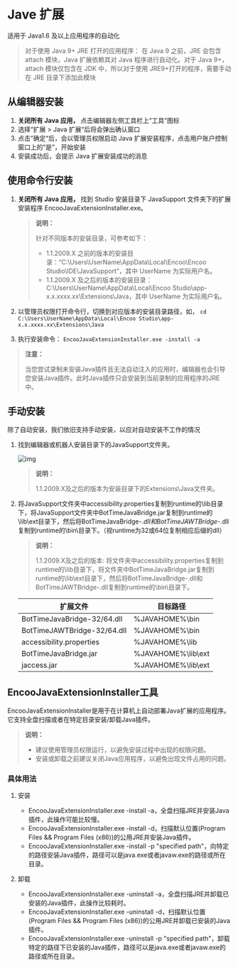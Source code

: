 # Jave 扩展

适用于 Java1.6 及以上应用程序的自动化

  > 对于使用 Java 9+ JRE 打开的应用程序： 在 Java 9 之前，JRE 会包含 attach 模块，Java 扩展依赖其对 Java 程序进行自动化。对于 Java 9+，attach 模块仅包含在 JDK 中，所以对于使用 JRE9+打开的程序，需要手动在 JRE 目录下添加此模块

## 从编辑器安装

1. **关闭所有 Java 应用，** 点击编辑器左侧工具栏上“工具”图标
2. 选择“扩展 > Java 扩展“后将会弹出确认窗口
3. 点击”确定“后，会以管理员权限启动 Java 扩展安装程序，点击用户账户控制窗口上的“是”，开始安装
4. 安装成功后，会提示 Java 扩展安装成功的消息

## 使用命令行安装

1. **关闭所有 Java 应用，**  找到 Studio 安装目录下 JavaSupport 文件夹下的扩展安装程序 EncooJavaExtensionInstaller.exe。

   > **说明：**
   >
   > 针对不同版本的安装目录，可参考如下：
   >
   > - 1.1.2009.X 之前的版本的安装目录：“C:\Users\UserName\AppData\Local\Encoo\Encoo Studio\IDE\JavaSupport”，其中 UserName 为实际用户名。
   > - 1.1.2009.X 及之后的版本的安装目录：C:\Users\UserName\AppData\Local\Encoo Studio\app-x.x.xxxx.xx\Extensions\Java，其中 UserName 为实际用户名。

2. 以管理员权限打开命令行，切换到对应版本的安装目录路径，如，
   ```cd C:\Users\UserName\AppData\Local\Encoo Studio\app-x.x.xxxx.xx\Extensions\Java```

3. 执行安装命令：
   ``` EncooJavaExtensionInstaller.exe -install -a ```

> **注意：**
>
> 当您尝试录制未安装Java插件且无法自动注入的应用时，编辑器也会引导您安装Java插件。此时Java插件只会安装到当前录制的应用程序的JRE中。

## 手动安装

除了自动安装，我们依旧支持手动安装，以应对自动安装不工作的情况

1. 找到编辑器或机器人安装目录下的JavaSupport文件夹。

   ![img](https://docimages.blob.core.chinacloudapi.cn/images/Amanda/Java/1.png)

   >**说明：**
   >
   > 1.1.2009.X及之后的版本为安装目录下的Extensions\Java文件夹。

2. 将JavaSupport文件夹中accessibility.properties复制到runtime的\lib目录下，将JavaSupport文件夹中BotTimeJavaBridge.jar复制到runtime的\lib\ext目录下，然后将BotTimeJavaBridge-*.dll和BotTimeJAWTBridge-*.dll复制到runtime的\bin\目录下。（视runtime为32或64位复制相应后缀的dll）

   >**说明：**
   >
   > 1.1.2009.X及之后的版本:
   > 将文件夹中accessibility.properties复制到runtime的\lib目录下，将文件夹中BotTimeJavaBridge.jar复制到runtime的\lib\ext目录下，然后将BotTimeJavaBridge-.dll和BotTimeJAWTBridge-.dll复制到runtime的\bin\目录下。

   |扩展文件|目标路径|
   |---|---|
   |BotTimeJavaBridge-32/64.dll|%JAVAHOME%\bin|
   |BotTimeJAWTBridge-32/64.dll|%JAVAHOME%\bin|
   |accessibility.properties|%JAVAHOME%\lib|
   |BotTimeJavaBridge.jar|%JAVAHOME%\lib\ext|
   |jaccess.jar|%JAVAHOME%\lib\ext|

## EncooJavaExtensionInstaller工具

EncooJavaExtensionInstaller是用于在计算机上自动部署Java扩展的应用程序。它支持全盘扫描或者在特定目录安装/卸载Java插件。

> **说明：**
>
> - 建议使用管理员权限运行，以避免安装过程中出现的权限问题。
> - 安装或卸载之前建议关闭Java应用程序，以避免出现文件占用的问题。

### 具体用法

1. 安装
    - EncooJavaExtensionInstaller.exe -install -a，全盘扫描JRE并安装Java插件，此操作可能比较慢。
    - EncooJavaExtensionInstaller.exe -install -d，扫描默认位置(Program Files && Program Files (x86))的公用JRE并安装Java插件。
    - EncooJavaExtensionInstaller.exe -install -p "specified path"，向特定的路径安装Java插件，路径可以是java.exe或者javaw.exe的路径或所在目录。

2. 卸载
    - EncooJavaExtensionInstaller.exe -uninstall -a，全盘扫描JRE并卸载已安装的Java插件，此操作比较耗时。
    - EncooJavaExtensionInstaller.exe -uninstall -d，扫描默认位置(Program Files && Program Files (x86))的公用JRE并卸载已安装的Java插件。
    - EncooJavaExtensionInstaller.exe -uninstall -p "specified path"，卸载特定的路径下已安装的Java插件，路径可以是java.exe或者javaw.exe的路径或所在目录。
